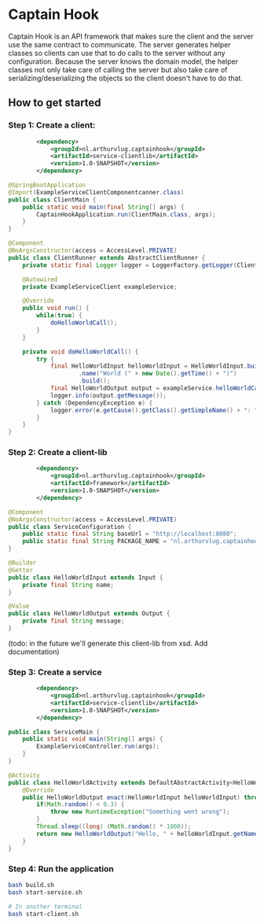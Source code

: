 # Captain Hook

Captain Hook is an API framework that makes sure the client and the server use the same contract to communicate.
The server generates helper classes so clients can use that to do calls to the server without any configuration.
Because the server knows the domain model, the helper classes not only take care of calling the server but also take care of serializing/deserializing the objects so the client doesn't have to do that.

## How to get started

### Step 1: Create a client:
```xml
        <dependency>
            <groupId>nl.arthurvlug.captainhook</groupId>
            <artifactId>service-clientlib</artifactId>
            <version>1.0-SNAPSHOT</version>
        </dependency>
```

```java
@SpringBootApplication
@Import(ExampleServiceClientComponentcanner.class)
public class ClientMain {
    public static void main(final String[] args) {
        CaptainHookApplication.run(ClientMain.class, args);
    }
}
```

```java
@Component
@NoArgsConstructor(access = AccessLevel.PRIVATE)
public class ClientRunner extends AbstractClientRunner {
    private static final Logger logger = LoggerFactory.getLogger(ClientRunner.class);

    @Autowired
    private ExampleServiceClient exampleService;

    @Override
    public void run() {
        while(true) {
            doHelloWorldCall();
        }
    }

    private void doHelloWorldCall() {
        try {
            final HelloWorldInput helloWorldInput = HelloWorldInput.builder()
                    .name("World (" + new Date().getTime() + ")")
                    .build();
            final HelloWorldOutput output = exampleService.helloWorldCall(helloWorldInput).call();
            logger.info(output.getMessage());
        } catch (DependencyException e) {
            logger.error(e.getCause().getClass().getSimpleName() + ": " + e.getCause().getMessage());
        }
    }
}
```

### Step 2: Create a client-lib
```xml
        <dependency>
            <groupId>nl.arthurvlug.captainhook</groupId>
            <artifactId>framework</artifactId>
            <version>1.0-SNAPSHOT</version>
        </dependency>
```

```java
@Component
@NoArgsConstructor(access = AccessLevel.PRIVATE)
public class ServiceConfiguration {
    public static final String baseUrl = "http://localhost:8080";
    public static final String PACKAGE_NAME = "nl.arthurvlug.captainhook.exampleservice";
}
```

```java
@Builder
@Getter
public class HelloWorldInput extends Input {
    private final String name;
}
```

```java
@Value
public class HelloWorldOutput extends Output {
    private final String message;
}
```

(todo: in the future we'll generate this client-lib from xsd. Add documentation)

### Step 3: Create a service
```xml
        <dependency>
            <groupId>nl.arthurvlug.captainhook</groupId>
            <artifactId>service-clientlib</artifactId>
            <version>1.0-SNAPSHOT</version>
        </dependency>
```

```java
public class ServiceMain {
    public static void main(String[] args) {
        ExampleServiceController.run(args);
    }
}
```

```java
@Activity
public class HelloWorldActivity extends DefaultAbstractActivity<HelloWorldInput, HelloWorldOutput> {
    @Override
    public HelloWorldOutput enact(HelloWorldInput helloWorldInput) throws Exception {
        if(Math.random() < 0.3) {
            throw new RuntimeException("Something went wrong");
        }
        Thread.sleep((long) (Math.random() * 1000));
        return new HelloWorldOutput("Hello, " + helloWorldInput.getName() + "!");
    }
}
```

### Step 4: Run the application
```bash
bash build.sh
bash start-service.sh

# In another terminal
bash start-client.sh
```